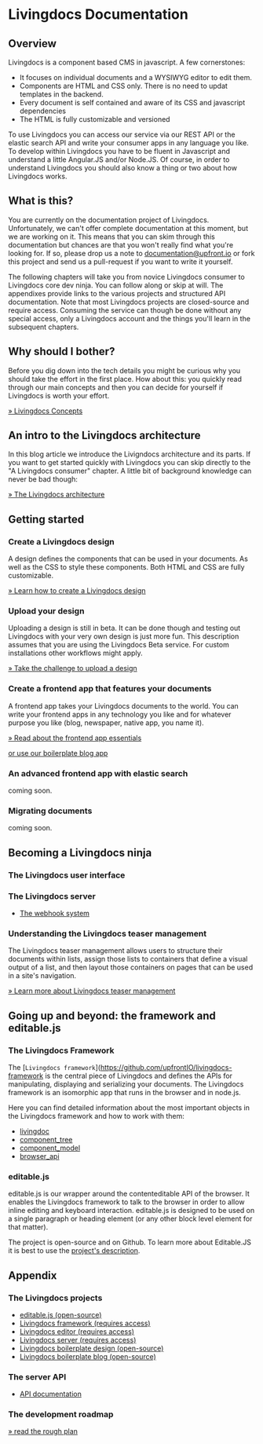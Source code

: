 
# Livingdocs Documentation

## Overview

Livingdocs is a component based CMS in javascript. A few cornerstones:
- It focuses on individual documents and a WYSIWYG editor to edit them.
- Components are HTML and CSS only. There is no need to updat templates in the backend.
- Every document is self contained and aware of its CSS and javascript dependencies
- The HTML is fully customizable and versioned

To use Livingdocs you can access our service via our REST API or the elastic search API and write your consumer apps in any language you like.
To develop within Livingdocs you have to be fluent in Javascript and understand a little Angular.JS and/or Node.JS. Of course, in order to understand Livingdocs you should also know a thing or two about how Livingdocs works.

## What is this?

You are currently on the documentation project of Livingdocs. Unfortunately, we can't offer complete documentation at this moment, but we are working on it. This means that you can skim through this documentation but chances are that you won't really find what you're looking for. If so, please drop us a note to documentation@upfront.io or fork this project and send us a pull-request if you want to write it yourself.

The following chapters will take you from novice Livingdocs consumer to Livingdocs core dev ninja. You can follow along or skip at will. The appendixes provide links to the various projects and structured API documentation. Note that most Livingdocs projects are closed-source and require access. Consuming the service can though be done without any special access, only a Livingdocs account and the things you'll learn in the subsequent chapters.

## Why should I bother?

Before you dig down into the tech details you might be curious why you should take the effort in the first place. How about this: you quickly read through our main concepts and then you can decide for yourself if Livingdocs is worth your effort.

[» Livingdocs Concepts](concepts/main_concepts.md)

## An intro to the Livingdocs architecture

In this blog article we introduce the Livigndocs architecture and its parts. If you want to get started quickly with Livingdocs you can skip directly to the "A Livingdocs consumer" chapter. A little bit of background knowledge can never be bad though:

[» The Livingdocs architecture](http://blog.livingdocs.io/articles/1739)

## Getting started

### Create a Livingdocs design

A design defines the components that can be used in your documents. As well as the CSS to style these components. Both HTML and CSS are fully customizable.

[» Learn how to create a Livingdocs design](design/create_designs.md)

### Upload your design

Uploading a design is still in beta. It can be done though and testing out Livingdocs with your very own design is just more fun. This description assumes that you are using the Livingdocs Beta service. For custom installations other workflows might apply.

[» Take the challenge to upload a design](./design/upload.md)

### Create a frontend app that features your documents

A frontend app takes your Livingdocs documents to the world. You can write your frontend apps in any technology you like and for whatever purpose you like (blog, newspaper, native app, you name it).

[» Read about the frontend app essentials](delivery/api_essentials.md)

[or use our boilerplate blog app](https://github.com/upfrontIO/livingdocs-delivery)

### An advanced frontend app with elastic search

coming soon.

### Migrating documents

coming soon.

## Becoming a Livingdocs ninja

### The Livingdocs user interface

### The Livingdocs server

- [The webhook system](server/webhook_system.md)

### Understanding the Livingdocs teaser management

The Livingdocs teaser management allows users to structure their documents within lists, assign those lists to containers that define a visual output of a list, and then layout those containers on pages that can be used in a site's navigation.

[» Learn more about Livingdocs teaser management](teaser-management/main.md)

## Going up and beyond: the framework and editable.js

### The Livingdocs Framework

The [`Livingdocs framework`](https://github.com/upfrontIO/livingdocs-framework is the central piece of Livingdocs and defines the APIs for manipulating, displaying and serializing your documents. The Livingdocs framework is an isomorphic app that runs in the browser and in node.js.

Here you can find detailed information about the most important objects in the Livingdocs framework and how to work with them:

- [livingdoc](livingdocs-framework/livingdoc.md)
- [component_tree](livingdocs-framework/component_tree.md)
- [component_model](livingdocs-framework/component_model.md)
- [browser_api](livingdocs-framework/browser_api.md)

### editable.js

editable.js is our wrapper around the contenteditable API of the browser. It enables the Livingdocs framework to talk to the browser in order to allow inline editing and keyboard interaction. editable.js is designed to be used on a single paragraph or heading element (or any other block level element for that matter).

The project is open-source and on Github. To learn more about Editable.JS it is best to use the [project's description](https://github.com/upfrontIO/editable.js).

## Appendix

### The Livingdocs projects

- [editable.js (open-source)](https://github.com/upfrontIO/editable.js)
- [Livingdocs framework (requires access)](https://github.com/upfrontIO/livingdocs-framework)
- [Livingdocs editor (requires access)](https://github.com/upfrontIO/livingdocs-editor)
- [Livingdocs server (requires access)](https://github.com/upfrontIO/livingdocs-server)
- [Livingdocs boilerplate design (open-source)](https://github.com/upfrontIO/livingdocs-design-boilerplate)
- [Livingdocs boilerplate blog (open-source)](https://github.com/upfrontIO/livingdocs-delivery)

### The server API

- [API documentation](./server/home.md)

### The development roadmap

[» read the rough plan](./roadmap/overview.md)


